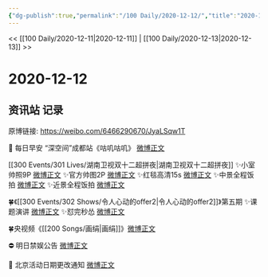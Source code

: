 ```yaml
---
{"dg-publish":true,"permalink":"/100 Daily/2020-12-12/","title":"2020-12-12","created":"2023-04-08T17:36:42.008+08:00","updated":"2023-04-08T17:37:07.996+08:00"}
---
```



<< [[100 Daily/2020-12-11\|2020-12-11]] | [[100 Daily/2020-12-13\|2020-12-13]] >>

# 2020-12-12

## 资讯站 记录

原博链接: https://weibo.com/6466290670/JyaLSqw1T

🌅 每日早安
“深空间”成都站《咕叽咕叽》 [微博正文](https://m.weibo.cn/6466290670/4581235404309982)

[[300 Events/301 Lives/湖南卫视双十二超拼夜\|湖南卫视双十二超拼夜]]
✨小室帅照9P [微博正文](https://m.weibo.cn/6466290670/4581424298460638)
✨官方帅图2P [微博正文](https://m.weibo.cn/6466290670/4581457785786843)
✨红毯高清15s [微博正文](https://m.weibo.cn/6466290670/4581249555890526)
✨中景全程饭拍 [微博正文](https://m.weibo.cn/6466290670/4581428559875323)
✨近景全程饭拍 [微博正文](https://m.weibo.cn/6466290670/4581247039313960)

🍀《[[300 Events/302 Shows/令人心动的offer2\|令人心动的offer2]]》第五期
✨课题演讲 [微博正文](https://m.weibo.cn/6466290670/4581454832486311)
✨怼完秒怂 [微博正文](https://m.weibo.cn/6466290670/4581455504874268)

🍀央视频《[[200 Songs/画绢\|画绢]]》[微博正文](https://m.weibo.cn/6466290670/4581454477011433)

⛔️ 明日禁娱公告 [微博正文](https://m.weibo.cn/6466290670/4581395525539191)

📣 北京活动日期更改通知 [微博正文](https://m.weibo.cn/6466290670/4581409345768474)
